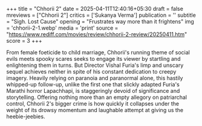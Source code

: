 +++
title = "Chhorii 2"
date = 2025-04-11T12:40:16+05:30
draft = false
mreviews = ["Chhorii 2"]
critics = ['Sukanya Verma']
publication = ''
subtitle = "Sigh. Lost Cause"
opening = "Frustrates way more than it frightens"
img = 'chhorii-2-1.webp'
media = 'print'
source = "https://www.rediff.com/movies/review/chhorii-2-review/20250411.htm"
score = 3
+++

From female foeticide to child marriage, Chhorii's running theme of social evils meets spooky scares seeks to engage its viewer by startling and enlightening them in turns. But Director Vishal Furia's limp and unscary sequel achieves neither in spite of his constant dedication to creepy imagery. Heavily relying on paranoia and paranormal alone, this hastily whipped-up follow-up, unlike the first one that slickly adapted Furia's Marathi horror Lapachhapi, is staggeringly devoid of significance and storytelling. Offering nothing more than an empty allegory on patriarchal control, Chhorii 2's bigger crime is how quickly it collapses under the weight of its drowsy momentum and laughable attempt at giving us the heebie-jeebies.
